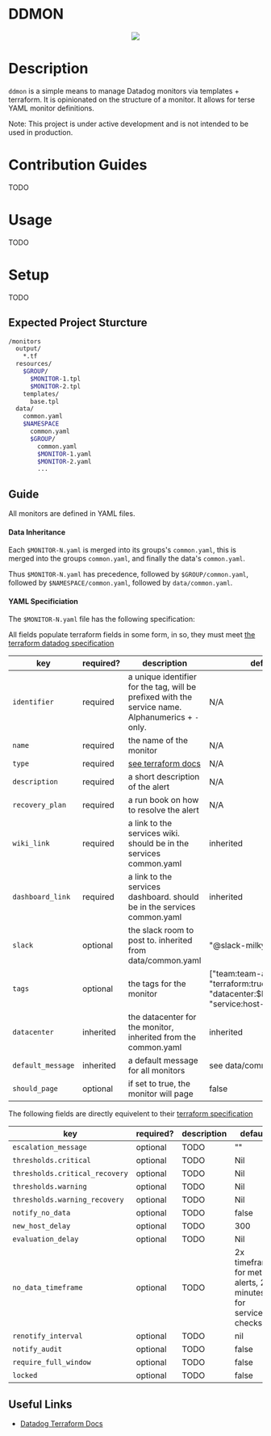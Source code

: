 # DDMON

<p align="center">
  <img src="https://wikimon.net/images/0/02/Dodomon.jpg">
</p>

# Description

`ddmon` is a simple means to manage Datadog monitors via templates + terraform.
It is opinionated on the structure of a monitor.
It allows for terse YAML monitor definitions.

Note: This project is under active development and is not intended to be used in production.

# Contribution Guides

TODO

# Usage

TODO

# Setup

TODO

## Expected Project Sturcture

```bash
/monitors
  output/
    *.tf
  resources/
    $GROUP/
      $MONITOR-1.tpl
      $MONITOR-2.tpl
    templates/
      base.tpl
  data/
    common.yaml
    $NAMESPACE
      common.yaml
      $GROUP/
        common.yaml
        $MONITOR-1.yaml
        $MONITOR-2.yaml
        ...
```

## Guide

All monitors are defined in YAML files.

#### Data Inheritance

Each `$MONITOR-N.yaml` is merged into its groups's `common.yaml`, this is merged into the groups `common.yaml`, and finally the data's `common.yaml`.

Thus `$MONITOR-N.yaml` has precedence, followed by `$GROUP/common.yaml`, followed by `$NAMESPACE/common.yaml`, followed by `data/common.yaml`.

#### YAML Specificiation

The `$MONITOR-N.yaml` file has the following specification:

All fields populate terraform fields in some form, in so, they must meet [the terraform datadog specification](https://www.terraform.io/docs/providers/datadog/r/monitor.html)

| key | required? | description | default |
|-----|-----------|-------------|---------|
|`identifier`| required | a unique identifier for the tag, will be prefixed with the service name. Alphanumerics + `-` only. | N/A |
|`name`| required | the name of the monitor| N/A |
|`type`| required| [see terraform docs](https://www.terraform.io/docs/providers/datadog/r/monitor.html#type) | N/A |
|`description`| required | a short description of the alert | N/A |
|`recovery_plan`| required | a run book on how to resolve the alert | N/A |
|`wiki_link`| required | a link to the services wiki. should be in the services common.yaml | inherited |
|`dashboard_link`| required | a link to the services dashboard. should be in the services common.yaml | inherited |
|`slack`| optional | the slack room to post to. inherited from data/common.yaml | "@slack-milkyway-ops" |
|`tags`| optional | the tags for the monitor | ["team:team-aaa", "terraform:true", "datacenter:$DATACENTER", "service:host-conumser"] |
|`datacenter`| inherited | the datacenter for the monitor, inherited from the common.yaml | inherited |
|`default_message`| inherited | a default message for all monitors | see data/common.yaml |
|`should_page`| optional | if set to true, the monitor will page | false |

The following fields are directly equivelent to their [terraform specification](https://www.terraform.io/docs/providers/datadog/r/monitor.html)

| key | required? | description | default |
|-----|-----------|-------------|---------|
|`escalation_message`| optional | TODO | "" |
|`thresholds.critical`| optional | TODO | Nil |
|`thresholds.critical_recovery`| optional | TODO | Nil |
|`thresholds.warning`| optional | TODO | Nil |
|`thresholds.warning_recovery`| optional | TODO | Nil |
|`notify_no_data`| optional | TODO | false |
|`new_host_delay`| optional | TODO | 300 |
|`evaluation_delay `| optional | TODO | Nil |
|`no_data_timeframe`| optional | TODO | 2x timeframe for metric alerts, 2 minutes for service checks. |
|`renotify_interval`| optional | TODO | nil |
|`notify_audit`| optional | TODO | false |
|`require_full_window`| optional | TODO | false |
|`locked`| optional | TODO | false |

## Useful Links

 - [Datadog Terraform Docs](https://www.terraform.io/docs/providers/datadog/r/monitor.html)
